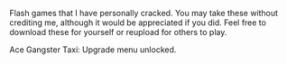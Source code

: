 Flash games that I have personally cracked. You may take these without crediting me, although it would be appreciated if you did. Feel free to download these for yourself or reupload for others to play.

Ace Gangster Taxi:
Upgrade menu unlocked.
